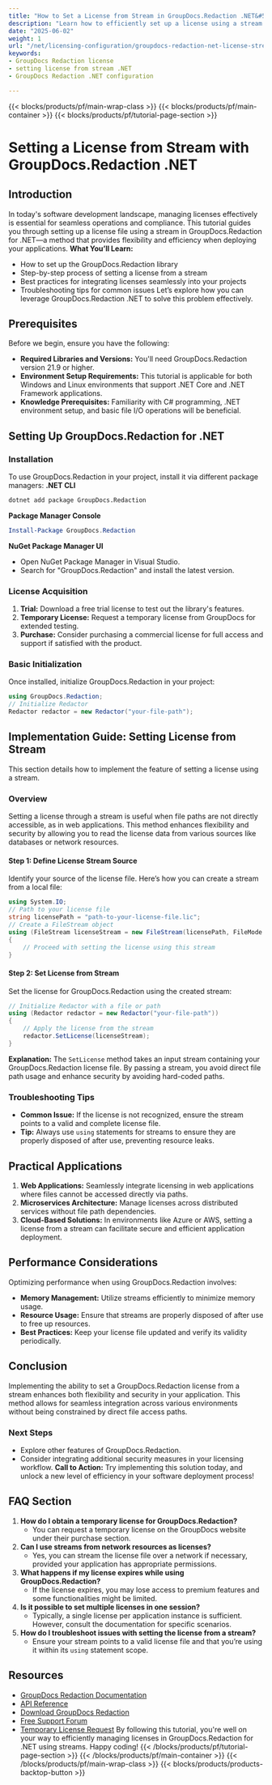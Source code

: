 ```yaml
---
title: "How to Set a License from Stream in GroupDocs.Redaction .NET&#58; A Comprehensive Guide"
description: "Learn how to efficiently set up a license using a stream for GroupDocs.Redaction .NET, ensuring flexible and secure application deployment."
date: "2025-06-02"
weight: 1
url: "/net/licensing-configuration/groupdocs-redaction-net-license-stream-setup/"
keywords:
- GroupDocs Redaction license
- setting license from stream .NET
- GroupDocs Redaction .NET configuration

---
```


{{< blocks/products/pf/main-wrap-class >}}
{{< blocks/products/pf/main-container >}}
{{< blocks/products/pf/tutorial-page-section >}}
# Setting a License from Stream with GroupDocs.Redaction .NET
## Introduction
In today's software development landscape, managing licenses effectively is essential for seamless operations and compliance. This tutorial guides you through setting up a license file using a stream in GroupDocs.Redaction for .NET—a method that provides flexibility and efficiency when deploying your applications.
**What You’ll Learn:**
- How to set up the GroupDocs.Redaction library
- Step-by-step process of setting a license from a stream
- Best practices for integrating licenses seamlessly into your projects
- Troubleshooting tips for common issues
Let’s explore how you can leverage GroupDocs.Redaction .NET to solve this problem effectively.
## Prerequisites
Before we begin, ensure you have the following:
- **Required Libraries and Versions:** You'll need GroupDocs.Redaction version 21.9 or higher.
- **Environment Setup Requirements:** This tutorial is applicable for both Windows and Linux environments that support .NET Core and .NET Framework applications.
- **Knowledge Prerequisites:** Familiarity with C# programming, .NET environment setup, and basic file I/O operations will be beneficial.
## Setting Up GroupDocs.Redaction for .NET
### Installation
To use GroupDocs.Redaction in your project, install it via different package managers:
**.NET CLI**
```bash
dotnet add package GroupDocs.Redaction
```
**Package Manager Console**
```powershell
Install-Package GroupDocs.Redaction
```
**NuGet Package Manager UI**
- Open NuGet Package Manager in Visual Studio.
- Search for "GroupDocs.Redaction" and install the latest version.
### License Acquisition
1. **Trial:** Download a free trial license to test out the library's features.
2. **Temporary License:** Request a temporary license from GroupDocs for extended testing.
3. **Purchase:** Consider purchasing a commercial license for full access and support if satisfied with the product.
### Basic Initialization
Once installed, initialize GroupDocs.Redaction in your project:
```csharp
using GroupDocs.Redaction;
// Initialize Redactor
Redactor redactor = new Redactor("your-file-path");
```
## Implementation Guide: Setting License from Stream
This section details how to implement the feature of setting a license using a stream.
### Overview
Setting a license through a stream is useful when file paths are not directly accessible, as in web applications. This method enhances flexibility and security by allowing you to read the license data from various sources like databases or network resources.
#### Step 1: Define License Stream Source
Identify your source of the license file. Here’s how you can create a stream from a local file:
```csharp
using System.IO;
// Path to your license file
string licensePath = "path-to-your-license-file.lic";
// Create a FileStream object
using (FileStream licenseStream = new FileStream(licensePath, FileMode.Open))
{
    // Proceed with setting the license using this stream
}
```
#### Step 2: Set License from Stream
Set the license for GroupDocs.Redaction using the created stream:
```csharp
// Initialize Redactor with a file or path
using (Redactor redactor = new Redactor("your-file-path"))
{
    // Apply the license from the stream
    redactor.SetLicense(licenseStream);
}
```
**Explanation:** The `SetLicense` method takes an input stream containing your GroupDocs.Redaction license file. By passing a stream, you avoid direct file path usage and enhance security by avoiding hard-coded paths.
### Troubleshooting Tips
- **Common Issue:** If the license is not recognized, ensure the stream points to a valid and complete license file.
- **Tip:** Always use `using` statements for streams to ensure they are properly disposed of after use, preventing resource leaks.
## Practical Applications
1. **Web Applications:** Seamlessly integrate licensing in web applications where files cannot be accessed directly via paths.
2. **Microservices Architecture:** Manage licenses across distributed services without file path dependencies.
3. **Cloud-Based Solutions:** In environments like Azure or AWS, setting a license from a stream can facilitate secure and efficient application deployment.
## Performance Considerations
Optimizing performance when using GroupDocs.Redaction involves:
- **Memory Management:** Utilize streams efficiently to minimize memory usage.
- **Resource Usage:** Ensure that streams are properly disposed of after use to free up resources.
- **Best Practices:** Keep your license file updated and verify its validity periodically.
## Conclusion
Implementing the ability to set a GroupDocs.Redaction license from a stream enhances both flexibility and security in your application. This method allows for seamless integration across various environments without being constrained by direct file access paths.
### Next Steps
- Explore other features of GroupDocs.Redaction.
- Consider integrating additional security measures in your licensing workflow.
**Call to Action:** Try implementing this solution today, and unlock a new level of efficiency in your software deployment process!
## FAQ Section
1. **How do I obtain a temporary license for GroupDocs.Redaction?**
   - You can request a temporary license on the GroupDocs website under their purchase section.
2. **Can I use streams from network resources as licenses?**
   - Yes, you can stream the license file over a network if necessary, provided your application has appropriate permissions.
3. **What happens if my license expires while using GroupDocs.Redaction?**
   - If the license expires, you may lose access to premium features and some functionalities might be limited.
4. **Is it possible to set multiple licenses in one session?**
   - Typically, a single license per application instance is sufficient. However, consult the documentation for specific scenarios.
5. **How do I troubleshoot issues with setting the license from a stream?**
   - Ensure your stream points to a valid license file and that you’re using it within its `using` statement scope.
## Resources
- [GroupDocs Redaction Documentation](https://docs.groupdocs.com/redaction/net/)
- [API Reference](https://reference.groupdocs.com/redaction/net)
- [Download GroupDocs Redaction](https://releases.groupdocs.com/redaction/net/)
- [Free Support Forum](https://forum.groupdocs.com/c/redaction/10)
- [Temporary License Request](https://purchase.groupdocs.com/temporary-license/) 
By following this tutorial, you're well on your way to efficiently managing licenses in GroupDocs.Redaction for .NET using streams. Happy coding!
{{< /blocks/products/pf/tutorial-page-section >}}
{{< /blocks/products/pf/main-container >}}
{{< /blocks/products/pf/main-wrap-class >}}
{{< blocks/products/products-backtop-button >}}